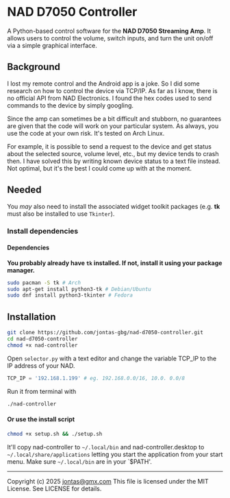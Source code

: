 # NAD D7050 Controller
A Python-based control software for the **NAD D7050 Streaming Amp**. It allows users to control the volume, switch inputs, and turn the unit on/off via a simple graphical interface.

## Background
I lost my remote control and the Android app is a joke. So I did some research on how to control the device via TCP/IP. As far as I know, there is no official API from NAD Electronics. I found the hex codes used to send commands to the device by simply googling. 

Since the amp can sometimes be a bit difficult and stubborn, no guarantees are given that the code will work on your particular system. As always, you use the code at your own risk. It's tested on Arch Linux.

For example, it is possible to send a request to the device and get status about the selected source, volume level, etc., but my device tends to crash then. I have solved this by writing known device status to a text file instead. Not optimal, but it's the best I could come up with at the moment.

## Needed
You _may_ also need to install the associated widget toolkit packages (e.g. **tk** must also be installed to use `Tkinter`).

### Install dependencies

#### Dependencies
**You probably already have `tk` installed. If not, install it using your package manager.**
```sh
sudo pacman -S tk # Arch
sudo apt-get install python3-tk # Debian/Ubuntu
sudo dnf install python3-tkinter # Fedora
```

## Installation
```sh
git clone https://github.com/jontas-gbg/nad-d7050-controller.git
cd nad-d7050-controller
chmod +x nad-controller
```
Open `selector.py` with a text editor and change the variable TCP_IP to the IP address of your NAD.
```py
TCP_IP = '192.168.1.199' # eg. 192.168.0.0/16, 10.0. 0.0/8
```
Run it from terminal with
```sh
./nad-controller
```
#### Or use the install script
```sh
chmod +x setup.sh && ./setup.sh
```
It'll copy nad-controller to `~/.local/bin` and nad-controller.desktop to `~/.local/share/applications` letting you start the application from your start menu.
Make sure `~/.local/bin` are in your `$PATH'.

---
Copyright (c) 2025 jontas@gmx.com
This file is licensed under the MIT License. See LICENSE for details.
